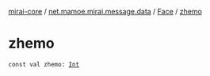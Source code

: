 [mirai-core](../../index.md) / [net.mamoe.mirai.message.data](../index.md) / [Face](index.md) / [zhemo](./zhemo.md)

# zhemo

`const val zhemo: `[`Int`](https://kotlinlang.org/api/latest/jvm/stdlib/kotlin/-int/index.html)